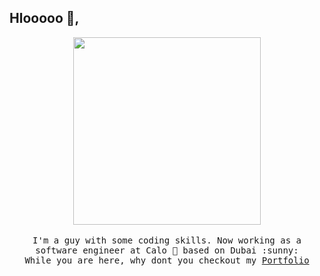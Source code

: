 ## Hlooooo :wave:,

<p align="center">
  <img src="https://anand-ammathil.github.io/img/tech/sup.gif" width=300>
  <br><br>
  <samp>
    I'm a guy with some coding skills. Now working as a software engineer at Calo 💚 based on Dubai :sunny:
  </samp>
  <br>
  <samp>While you are here, why dont you checkout my <a href="http://anand-ammathil.github.io/">Portfolio</a></samp>
</p>
